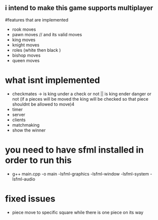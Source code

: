 

 ## i intend to make this game supports multiplayer 
 
 
 #features that are implemented 
 - rook moves 
 - pawn moves // and its valid moves
 - king moves
 - knight moves 
 - roles (white then black )
 - bishop moves 
 - queen moves
 
 # what isnt implemented 
 


 
 - checkmates -> is king under a check or not || is king ender danger or not (if a pieces will be moved the king will be checked so that piece shouldnt be allowed to move)4
 - timer 
 - server 
 - clients 
 - matchmaking 
 - show the winner
 
 #  you need to have sfml installed in order to run this 
  - g++ main.cpp -o main -lsfml-graphics -lsfml-window -lsfml-system -lsfml-audio
 
 # fixed issues
 - piece move to specific square while there is one piece on its way 
